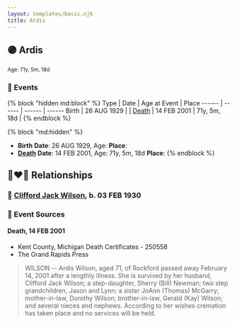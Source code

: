 ```yaml
---
layout: templates/basic.njk
title: Ardis
---
```

## 🟣 Ardis
<small>Age: 71y, 5m, 18d</small>

### 📆 Events

{% block "hidden md:block" %}
Type | Date | Age at Event | Place
------ | ------ | ------ | ------
Birth | 26 AUG 1929 |  |
[Death](#event-event-4) | 14 FEB 2001 | 71y, 5m, 18d |
{% endblock %}

{% block "md:hidden" %}
- **Birth**
**Date**: 26 AUG 1929, Age:
**Place**:
- **[Death](#event-event-4)**
**Date**: 14 FEB 2001, Age: 71y, 5m, 18d
**Place**:
{% endblock %}

## 👩‍❤️‍👨 Relationships

### 🔵 [Clifford Jack Wilson](/people/4/40508928), b. 03 FEB 1930

### 📰 Event Sources

#### <a id="event-event-4"></a> Death, 14 FEB 2001
* Kent County, Michigan Death Certificates  - 250558
* The Grand Rapids Press
>   
  > WILSON -- Ardis Wilson, aged 71, of Rockford passed away February 14, 2001 after a lengthly illness. She is survived by her husband, Clifford Jack Wilson; a step-daughter, Sherry (Bill) Newman; two step grandchildren, Jason and Lynn; a sister JoAnn (Thomas) McGarry; mother-in-law, Dorothy Wilson; brother-in-law, Gerald (Kay) Wilson; and several nieces and nephews. According to her wishes cremation has taken place and no services will be held.
